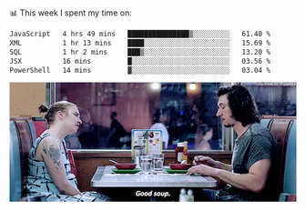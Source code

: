 <!-- <div align="center">
  <h1> Hello, There! <img src="https://media.giphy.com/media/hvRJCLFzcasrR4ia7z/giphy.gif" width="25px"></h1>
</div>

<p align="center">
    <a href="https://linkedin.com/in/willgreen98" alt="LinkedIn">
	    <img src="https://img.shields.io/badge/-LinkedIn-0e76a8?style=flat-square&logo=Linkedin&logoColor=white"/></a>
    <a href="https://twitter.com/Will_Green98" alt="Tweeter">
        <img src="https://img.shields.io/badge/-Twitter-00acee?style=flat-square&logo=Twitter&logoColor=white"/></a>
</p>

<div align="center">
	<h3> Will | 👨🏻‍💻 Software Engineer | 🌏 London, UK </h3>
</div>

![](https://visitor-badge.glitch.me/badge?page_id=willgreen98.visitor-badge)

### About Me

- 🥰 Worthless Dev
- 🎓 CS Graduate with (Pending) Honours from the University of Portsmouth.
 -->
📊 This week I spent my time on:
<!--START_SECTION:waka-->
```text
JavaScript   4 hrs 49 mins   ███████████████▒░░░░░░░░░   61.40 % 
XML          1 hr 13 mins    ████░░░░░░░░░░░░░░░░░░░░░   15.69 % 
SQL          1 hr 2 mins     ███▒░░░░░░░░░░░░░░░░░░░░░   13.20 % 
JSX          16 mins         █░░░░░░░░░░░░░░░░░░░░░░░░   03.56 % 
PowerShell   14 mins         ▓░░░░░░░░░░░░░░░░░░░░░░░░   03.04 % 
```
<!--END_SECTION:waka-->


![](goodSoup.gif)
